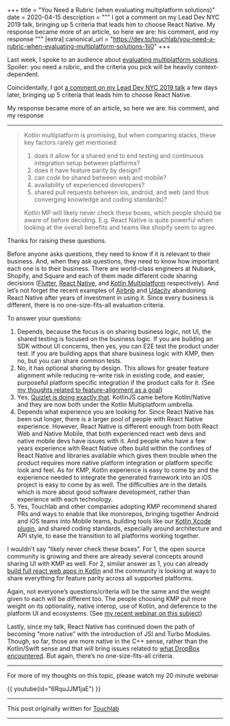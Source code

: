 +++
title = "You Need a Rubric (when evaluating multiplatform solutions)"
date = 2020-04-15
description = """
I got a comment on my Lead Dev NYC 2019 talk, bringing up 5 criteria that leads him to choose React Native. My response became more of an article, so here we are: his comment, and my response
"""
[extra]
canonical_url = "https://dev.to/touchlab/you-need-a-rubric-when-evaluating-multiplatform-solutions-1ii0"
+++

Last week, I spoke to an audience about [evaluating multiplatform solutions](https://youtu.be/6RquJJM1jaE). Spoiler: you need a rubric, and the criteria you pick will be heavily context-dependent.

Coincidentally, I got [a comment on my Lead Dev NYC 2019 talk](https://www.youtube.com/watch?v=sA_JIqqj9js&lc=UgwOcrMX_6ClLHIQIRF4AaABAg) a few days later, bringing up 5 criteria that leads him to choose React Native. 

My response became more of an article, so here we are: his comment, and my response

----

> Kotlin multiplatform is promising, but when comparing stacks, these key factors rarely get mentioned:
> 1) does it allow for a shared end to end testing and continuous integration setup between platforms?
> 2) does it have feature parity by design?
> 3) can code be shared between web and mobile?
> 4) availability of experienced developers?
> 5) shared pull requests between ios, android, and web (and thus converging  knowledge and coding standards)?
> 
> Kotlin MP will likely never check these boxes, which people should be aware of before deciding. E.g. React Native is quite powerful when looking at the overall benefits and teams like shopify seem to agree.

Thanks for raising these questions.

Before anyone asks questions, they need to know if it is relevant to their business. And, when they ask questions, they need to know how important each one is to their business. There are world-class engineers at Nubank, Shopify, and Square and each of them made different code sharing decisions ([Flutter](https://medium.com/building-nubank/https-medium-com-freire-why-nubank-chose-flutter-61b80b568772), [React Native](https://engineering.shopify.com/blogs/engineering/react-native-future-mobile-shopify), and [Kotlin Multiplatform](https://developer.squareup.com/blog/developing-on-ios-and-android/) respectively). And let’s not forget the recent examples of [Airbnb](https://medium.com/airbnb-engineering/react-native-at-airbnb-f95aa460be1c) and [Udacity](https://engineering.udacity.com/react-native-a-retrospective-from-the-mobile-engineering-team-at-udacity-89975d6a8102) abandoning React Native after years of investment in using it. Since every business is different, there is no one-size-fits-all evaluation criteria.

To answer your questions:

1. Depends, because the focus is on sharing business logic, not UI, the shared testing is focused on the business logic. If you are building an SDK without UI concerns, then yes, you can E2E test the product under test. If you are building apps that share business logic with KMP, then no, but you can share common tests. 
2. No, it has optional sharing by design. This allows for greater feature alignment while reducing re-write risk in existing code, and easier, purposeful platform specific integration if the product calls for it. (See [my thoughts related to feature-alignment as a goal](@/blog/2020-01-13-don-t-sacrifice-user-experience-for-a-better-developer-experience/index.md))
3. Yes, [Quizlet is doing exactly that](https://medium.com/tech-quizlet/shared-code-at-quizlet-kotlin-multiplatform-2ee1b57646c). KotlinJS came before Kotlin/Native and they are now both under the Kotlin Multiplatform umbrella.
4. Depends what experience you are looking for. Since React Native has been out longer, there is a larger pool of people with React Native experience. However, React Native is different enough from both React Web and Native Mobile, that both experienced react web devs and native mobile devs have issues with it. And people who have a few years experience with React Native often build within the confines of React Native and libraries available which gives them trouble when the product requires more native platform integration or platform specific look and feel. As for KMP, Kotlin experience is easy to come by and the experience needed to integrate the generated framework into an iOS project is easy to come by as well. The difficulties are in the details which is more about good software development, rather than experience with each technology.
5. Yes, Touchlab and other companies adopting KMP recommend shared PRs and ways to enable that like monorepos, bringing together Android and iOS teams into Mobile teams, building tools like our [Kotlin Xcode plugin](https://github.com/touchlab/xcode-kotlin), and shared coding standards, especially around architecture and API style, to ease the transition to all platforms working together.

I wouldn’t say “likely never check these boxes”. For 1, the open source community is growing and there are already several concepts around sharing UI with KMP as well. For 2, similar answer as 1, you can already [build full react web apps in Kotlin](https://play.kotlinlang.org/hands-on/Building%20Web%20Applications%20with%20React%20and%20Kotlin%20JS/01_Introduction) and the community is looking at ways to share everything for feature parity across all supported platforms.

Again, not everyone’s questions/criteria will be the same and the weight given to each will be different too. The people choosing KMP put more weight on its optionality, native interop, use of Kotlin, and deference to the platform UI and ecosystems. (See [my recent webinar on this subject](https://youtu.be/6RquJJM1jaE))

Lastly, since my talk, React Native has continued down the path of becoming “more native” with the introduction of JSI and Turbo Modules. Though, so far, those are more native in the C++ sense, rather than the Kotlin/Swift sense and that will bring issues related to [what DropBox encountered](https://dropbox.tech/mobile/the-not-so-hidden-cost-of-sharing-code-between-ios-and-android). But again, there’s no one-size-fits-all criteria. 

----

For more of my thoughts on this topic, please watch my 20 minute webinar

{{ youtube(id="6RquJJM1jaE") }}

----

This post originally written for [Touchlab](https://dev.to/touchlab/you-need-a-rubric-when-evaluating-multiplatform-solutions-1ii0)

----